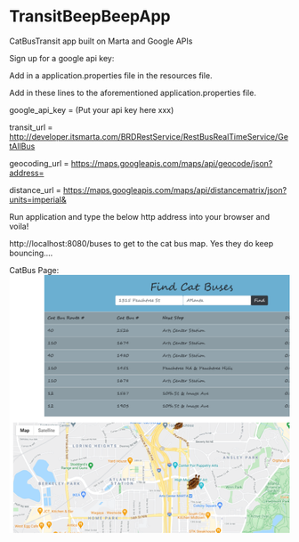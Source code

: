 # TransitBeepBeepApp
 CatBusTransit app built on Marta and Google APIs


Sign up for a google api key:

Add in a  application.properties file in the resources file.

Add in these lines to the aforementioned application.properties file.

google_api_key = (Put your api key here xxx)

transit_url = http://developer.itsmarta.com/BRDRestService/RestBusRealTimeService/GetAllBus

geocoding_url = https://maps.googleapis.com/maps/api/geocode/json?address=

distance_url = https://maps.googleapis.com/maps/api/distancematrix/json?units=imperial&

Run application and type the below http address into your browser and voila!

http://localhost:8080/buses to get to the cat bus map.
Yes they do keep bouncing....

CatBus Page:
![index.html](https://github.com/jadedragon21/TransitBeepBeepApp/blob/main/src/main/resources/static/Screenshot_2021-03-08%20Nearby%20Cat%20Buses.png)
